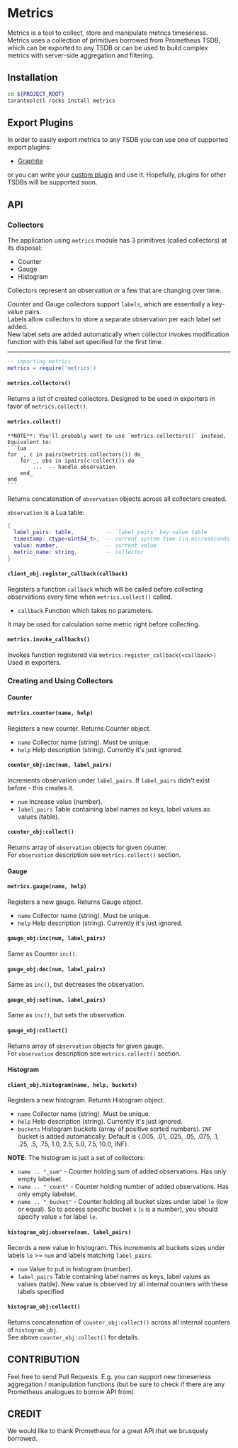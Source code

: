 # Metrics

Metrics is a tool to collect, store and manipulate metrics timeseriess.  
Metrics uses a collection of primitives borrowed from Prometheus TSDB, which can be exported to any TSDB or can be used to build complex metrics with server-side aggregation and filtering.


## Installation

```bash
cd ${PROJECT_ROOT}
tarantoolctl rocks install metrics
```

## Export Plugins
In order to easily export metrics to any TSDB you can use one of supported export plugins:

- [Graphite](./metrics/plugins/graphite/README.md)

or you can write your [custom plugin](./metrics/plugins/README.md) and use it. 
Hopefully, plugins for other TSDBs will be supported soon.

## API

### Collectors

The application using `metrics` module has 3 primitives (called collectors) at its disposal:
- Counter
- Gauge
- Histogram

Collectors represent an observation or a few that are changing over time.

Counter and Gauge collectors support `labels`, which are essentially a key-value pairs.  
Labels allow collectors to store a separate observation per each label set added.  
New label sets are added automatically when collector invokes modification function with this label set specified for the first time.

------------------------------------------------------------------------


```lua
-- importing metrics
metrics = require('metrics')
```

#### `metrics.collectors()`
   Returns a list of created collectors.
   Designed to be used in exporters in favor of `metrics.collect()`.

#### `metrics.collect()`
    **NOTE**: You'll probably want to use `metrics.collectors()` instead.
    Equivalent to:
    ```lua
    for _, c in pairs(metrics.collectors()) do_
        for _, obs in ipairs(c:collect()) do
            ...  -- handle observation
        end_
    end
    ```

  Returns concatenation of `observation` objects across all collectors created.  

  `observation` is a Lua table:
  ```lua
  {
    label_pairs: table,          -- `label_pairs` key-value table
    timestamp: ctype<uint64_t>,  -- current system time (in microseconds)
    value: number,               -- current value
    metric_name: string,         -- collector
  }
  ```

#### `client_obj.register_callback(callback)`
  Registers a function `callback` which will be called before collecting observations every time when `metrics.collect()` called.
  * `callback` Function which takes no parameters.

  It may be used for calculation some metric right before collecting.

#### `metrics.invoke_callbacks()`
   Invokes function registered via `metrics.register_callback(<callback>)`
   Used in exporters.


### Creating and Using Collectors

#### Counter

#### `metrics.counter(name, help)`
  Registers a new counter.
  Returns Counter object.
  * `name` Collector name (string). Must be unique.
  * `help` Help description (string). Currently it's just ignored.

#### `counter_obj:inc(num, label_pairs)`
  Increments observation under `label_pairs`. If `label_pairs` didn't exist before - this creates it.
  * `num` Increase value (number).
  * `label_pairs` Table containing label names as keys, label values as values (table).

#### `counter_obj:collect()`
  Returns array of `observation` objects for given counter.  
  For `observation` description see `metrics.collect()` section.

#### Gauge

#### `metrics.gauge(name, help)`
  Registers a new gauge.
  Returns Gauge object.
  * `name` Collector name (string). Must be unique.
  * `help` Help description (string). Currently it's just ignored.

#### `gauge_obj:inc(num, label_pairs)`
  Same as Counter `inc()`.

#### `gauge_obj:dec(num, label_pairs)`
  Same as `inc()`, but decreases the observation.

#### `gauge_obj:set(num, label_pairs)`
  Same as `inc()`, but sets the observation.

#### `gauge_obj:collect()`
  Returns array of `observation` objects for given gauge.  
  For `observation` description see `metrics.collect()` section.

#### Histogram

#### `client_obj.histogram(name, help, buckets)`
  Registers a new histogram.
  Returns Histogram object.
  * `name` Collector name (string). Must be unique.
  * `help` Help description (string). Currently it's just ignored.
  * `buckets` Histogram buckets (array of positive sorted numbers). `INF` bucket is added automatically. Default is 
{.005, .01, .025, .05, .075, .1, .25, .5, .75, 1.0, 2.5, 5.0, 7.5, 10.0, INF}.

  **NOTE**: The histogram is just a set of collectors:
  * `name .. "_sum"` - Counter holding sum of added observations. Has only empty labelset.
  * `name .. "_count"` - Counter holding number of added observations. Has only empty labelset.
  * `name .. "_bucket"` - Counter holding all bucket sizes under label `le` (low or equal). So to access specific bucket `x` (`x` is a number), you should specify value `x` for label `le`.

#### `histogram_obj:observe(num, label_pairs)`
  Records a new value in histogram. This increments all buckets sizes under labels `le` >= `num` and labels matching `label_pairs`.
  * `num` Value to put in histogram (number).
  * `label_pairs` Table containing label names as keys, label values as values (table). New value is observed by all internal counters with these labels specified 

#### `histogram_obj:collect()`
  Returns concatenation of `counter_obj:collect()` across all internal counters
  of `histogram_obj`.  
  See above `counter_obj:collect()` for details.

## CONTRIBUTION

Feel free to send Pull Requests. E.g. you can support new timeseriess aggregation / manipulation functions (but be sure to check if there are any Prometheus analogues to borrow API from).

## CREDIT

We would like to thank Prometheus for a great API that we brusquely borrowed.
